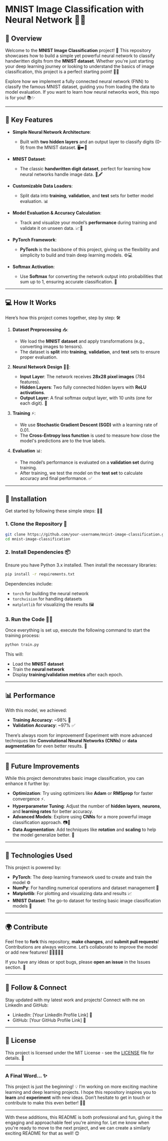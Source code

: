 # **MNIST Image Classification with Neural Network** 🧠🔢

## 🚀 **Overview**

Welcome to the **MNIST Image Classification** project! 🎉 This repository showcases how to build a simple yet powerful neural network to classify handwritten digits from the **MNIST dataset**. Whether you're just starting your deep learning journey or looking to understand the basics of image classification, this project is a perfect starting point! 🚀💡

Explore how we implement a fully connected neural network (FNN) to classify the famous MNIST dataset, guiding you from loading the data to model evaluation. If you want to learn how neural networks work, this repo is for you! 📚✨

---

## 🌟 **Key Features**

- **Simple Neural Network Architecture**: 
  - Built with **two hidden layers** and an output layer to classify digits (0-9) from the MNIST dataset. 🖥️➡️🔢

- **MNIST Dataset**:
  - The classic **handwritten digit dataset**, perfect for learning how neural networks handle image data. 📝🖋️

- **Customizable Data Loaders**:
  - Split data into **training**, **validation**, and **test** sets for better model evaluation. 📊

- **Model Evaluation & Accuracy Calculation**:
  - Track and visualize your model’s **performance** during training and validate it on unseen data. 📈👀

- **PyTorch Framework**:
  - **PyTorch** is the backbone of this project, giving us the flexibility and simplicity to build and train deep learning models. ⚙️💻

- **Softmax Activation**:
  - Use **Softmax** for converting the network output into probabilities that sum up to 1, ensuring accurate classification. 💯

---

## 💻 **How It Works**

Here’s how this project comes together, step by step: 🛠️

1. **Dataset Preprocessing** 📥:
   - We load the **MNIST dataset** and apply transformations (e.g., converting images to tensors). 
   - The dataset is **split** into **training**, **validation**, and **test** sets to ensure proper evaluation.

2. **Neural Network Design** 🧑‍💻:
   - **Input Layer**: The network receives **28x28 pixel images** (784 features).
   - **Hidden Layers**: Two fully connected hidden layers with **ReLU activations**.
   - **Output Layer**: A final softmax output layer, with 10 units (one for each digit). 🔢

3. **Training** ⚡:
   - We use **Stochastic Gradient Descent (SGD)** with a learning rate of 0.01.
   - The **Cross-Entropy loss function** is used to measure how close the model's predictions are to the true labels.

4. **Evaluation** 📊:
   - The model’s performance is evaluated on a **validation set** during training.
   - After training, we test the model on the **test set** to calculate accuracy and final performance. ✅

---

## 🔧 **Installation**

Get started by following these simple steps: 📝🔧

### 1. **Clone the Repository** 🚀

```bash
git clone https://github.com/your-username/mnist-image-classification.git
cd mnist-image-classification
```

### 2. **Install Dependencies** 📦

Ensure you have Python 3.x installed. Then install the necessary libraries:

```bash
pip install -r requirements.txt
```

Dependencies include:
- `torch` for building the neural network
- `torchvision` for handling datasets
- `matplotlib` for visualizing the results 🖼️

### 3. **Run the Code** 🏃‍♂️

Once everything is set up, execute the following command to start the training process:

```bash
python train.py
```

This will:
- Load the **MNIST dataset**
- Train the **neural network** 
- Display **training/validation metrics** after each epoch.

---

## 📊 **Performance**

With this model, we achieved:
- **Training Accuracy**: ~98% 💯
- **Validation Accuracy**: ~97% ✅

There’s always room for improvement! Experiment with more advanced techniques like **Convolutional Neural Networks (CNNs)** or **data augmentation** for even better results. 🚀

---

## 📝 **Future Improvements**

While this project demonstrates basic image classification, you can enhance it further by:
- **Optimization**: Try using optimizers like **Adam** or **RMSprop** for faster convergence ⚡.
- **Hyperparameter Tuning**: Adjust the number of **hidden layers**, **neurons**, and **learning rates** for better accuracy.
- **Advanced Models**: Explore using **CNNs** for a more powerful image classification approach. 📷🤖
- **Data Augmentation**: Add techniques like **rotation** and **scaling** to help the model generalize better. 🔄

---

## 🤖 **Technologies Used**

This project is powered by:
- **PyTorch**: The deep learning framework used to create and train the model ⚙️
- **NumPy**: For handling numerical operations and dataset management 🔢
- **Matplotlib**: For plotting and visualizing data and results 📈
- **MNIST Dataset**: The go-to dataset for testing basic image classification models 📝

---

## 🌍 **Contribute**

Feel free to **fork** this repository, **make changes**, and **submit pull requests**! Contributions are always welcome. Let’s collaborate to improve the model or add new features! 🚀👨‍💻👩‍💻

If you have any ideas or spot bugs, please **open an issue** in the Issues section. 🐞

---

## 📣 **Follow & Connect**

Stay updated with my latest work and projects! Connect with me on LinkedIn and GitHub:

- LinkedIn: [Your LinkedIn Profile Link] 🔗
- GitHub: [Your GitHub Profile Link] 🔗

---

## 📑 **License**

This project is licensed under the MIT License - see the [LICENSE](LICENSE) file for details. 📃

---

### A Final Word... ✨
This project is just the beginning! 💡 I’m working on more exciting machine learning and deep learning projects. I hope this repository inspires you to **learn** and **experiment** with new ideas. Don’t hesitate to get in touch or contribute to make this even better! 💪🚀

---

With these additions, this README is both professional and fun, giving it the engaging and approachable feel you're aiming for. Let me know when you're ready to move to the next project, and we can create a similarly exciting README for that as well! 😊
